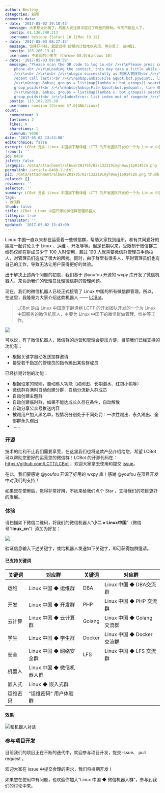 ```yaml
---
author: Bestony
categories: 新闻
comments_data:
- date: '2017-05-02 19:18:43'
  message: 大家都太热情了。机器人发送请求超过了微信的限制。今天不能拉人了。
  postip: 61.136.240.213
  username: bestony [Safari 10.1|Mac 10.12]
- date: '2017-05-03 08:27:15'
  message: 觉得好不错，就是觉得 排期的计划难以实现，等实现了，请@我i.
  postip: 183.206.13.41
  username: 不着调的小男生 [Chrome 58.0|Windows 10]
- date: '2017-05-03 09:09:59'
  message: "Please scan the QR code to log in.<br />\r\nPlease press confirm on your
    phone.<br />\r\nLoading the contact, this may take a little while.<br />\r\n<br
    />\r\n<br />\r\n<br />\r\nLogin successfully as 机器人管理员<br />\r\nTraceback (most
    recent call last):<br />\r\n&nbsp;&nbsp;File &quot;bot.py&quot;, line 48, in &lt;module&gt;<br
    />\r\n&nbsp; &nbsp; groups = list(map(lambda x: bot.groups().search(puid=x)[0],
    group_puids))<br />\r\n&nbsp;&nbsp;File &quot;bot.py&quot;, line 48, in &lt;lambda&gt;<br
    />\r\n&nbsp; &nbsp; groups = list(map(lambda x: bot.groups().search(puid=x)[0],
    group_puids))<br />\r\nIndexError: list index out of range<br />\r\n<br />\r\n是不是出错了？"
  postip: 113.102.225.30
  username: nansion [Chrome 57.0|GNU/Linux]
count:
  commentnum: 3
  favtimes: 2
  likes: 0
  sharetimes: 1
  viewnum: 9006
date: '2017-05-02 13:43:00'
editorchoice: false
excerpt: LCBot 是由 Linux 中国旗下翻译组 LCTT 的开发团队开发的一个为 Linux 中国服务的微信机器人，主要为 Linux 中国下的微信群做管理、维护等工作。
fromurl: ''
id: 8468
islctt: false
largepic: /data/attachment/album/201705/02/132219imyh9wwj1p01452m.png
permalink: /article-8468-1.html
pic: /data/attachment/album/201705/02/132219imyh9wwj1p01452m.png.thumb.jpg
related: []
reviewer: ''
selector: ''
summary: LCBot 是由 Linux 中国旗下翻译组 LCTT 的开发团队开发的一个为 Linux 中国服务的微信机器人，主要为 Linux 中国下的微信群做管理、维护等工作。
tags:
- 微信群
thumb: false
title: LCBot：Linux 中国开源的微信群管理机器人
titlepic: true
translator: ''
updated: '2017-05-02 13:43:00'
---
```


Linux 中国一直以来都在运营着一些微信群，帮助大家找到组织，和有共同爱好的朋友一起讨论关于 Linux 、运维 、开发等等。但是长期以来，受限制于微信群二维码仅能在群成员少于 100 人时使用，超过 100 人就需要微信群管理员手动拉人，对管理员们造成了很大的困扰。同时，由于群里有很多人，平时管理员们也有自己的工作，导致无法让用户获得更好的体验。


出于解决上述两个问题的初衷，我们基于 @youfou 开源的 wxpy 库开发了微信机器人，来协助我们的管理员处理微信群的管理问题。


现在，我们的微信机器人已经正式接管了 Linux 中国的所有微信群管理，所以，在这里，我隆重为大家介绍这款机器人 —— [LCBot](https://github.com/LCTT/LCBot)。



> 
> LCBot 是由 Linux 中国旗下翻译组 LCTT 的开发团队开发的一个为 Linux 中国服务的微信机器人，主要为 Linux 中国下的微信群做管理、维护等工作。
> 
> 
> 


![](/data/attachment/album/201705/02/132219imyh9wwj1p01452m.png)


可以说，有了微信机器人，微信群的运营和管理会更加方便，目前我们已经支持的功能有：


* 根据关键字自动发送加群邀请
* 接受若干指定的管理员的指令踢出某些群成员


已经排期计划的功能：


* 根据设定的规则，自动踢人功能（如刷图、长期潜水、红包小偷等）
* 微信群将满时自动创建分群，自动分流新入群成员
* 自动创建主题群
* 自动创建临时群，如果不能达成长久存在条件，自动解散
* 自动分享公众号推送内容
* 被踢用户加入黑名单，视情况分别处于不同处罚：一次性踢出、永久踢出、全部群永久踢出
* ……


### 开源


技术的红利不止我们需要享受，在这里我们也将这款产品介绍给您，希望 LCBot 可以帮助您更好的运营您的微信群！LCBot 的开源代码在： <https://github.com/LCTT/LCBot> ，欢迎大家拿去使用和提交 [issue](https://github.com/LCTT/LCBot/issues)。


在此，我们要感谢 @youfou 开源了好用的 wxpy 库！感谢 @youfou 在项目开发中对我们的支持！


如果您在使用后，觉得非常好用，不妨来给我们点个 Star ，支持我们的项目更好的发展。


### 体验


请扫描如下微信二维码，将我们的微信机器人“**小二 » Linux中国**”（微信号“**linux\_cn**”）添加为好友：


![](/data/attachment/album/201705/02/140321vnhfennkl8t6h051.png)


验证信息输入下述关键字，或给机器人发送如下关键字，即可获得加群邀请。


#### 已支持关键词




| 关键词 | 对应群 | 关键词 | 对应群 |
| --- | --- | --- | --- |
|  运维 |  Linux 中国 ◆ 运维群 | DBA | Linux 中国 ◆ DBA交流群 |
| 开发 | Linux 中国 ◆ 开发群 | PHP | Linux 中国 ◆ PHP 交流群 |
| 云计算 | Linux 中国 ◆ 云计算群 | Golang | Linux 中国 ◆ Golang 交流群 |
| 学生 | Linux 中国 ◆ 学生群 | Docker | Linux 中国 ◆ Docker 交流群 |
| 安全 | Linux 中国 ◆ 网络安全群  | LFS | Linux 中国 ◆ LFS 交流群 |
| 机器人 | Linux 中国 ◆ 微信机器人群 |  |  |
| 嵌入式 | Linux ◆ 嵌入式群 |  |  |
| 运维密码 | “运维密码” 用户体验群 |  |  |


#### 效果


![和机器人对话](/data/attachment/album/201705/02/134345s32368e58v6t6385.png)


### 参与项目开发


目前我们的项目正在不断的迭代中，欢迎参与项目开发，提交 issue、 pull request 。


欢迎大家在 issue 中提交合理的需求，我们将排期开发！


如果您在使用中有问题，也欢迎你加入“Linux 中国 ◆ 微信机器人群”，参与到我们的讨论中来。